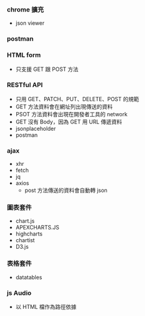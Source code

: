 ### chrome 擴充

- json viewer

### postman

### HTML form

- 只支援 GET 跟 POST 方法

### RESTful API

- 只用 GET、PATCH、PUT、DELETE、POST 的規範
- GET 方法資料會在網址列出現傳送的資料
- PSOT 方法資料會出現在開發者工具的 network
- GET 沒有 Body，因為 GET 用 URL 傳遞資料
- jsonplaceholder
- postman

### ajax

- xhr
- fetch
- jq
- axios
  - post 方法傳送的資料會自動轉 json

### 圖表套件

- chart.js
- APEXCHARTS.JS
- highcharts
- chartist
- D3.js

### 表格套件

- datatables

### js Audio

- 以 HTML 檔作為路徑依據
